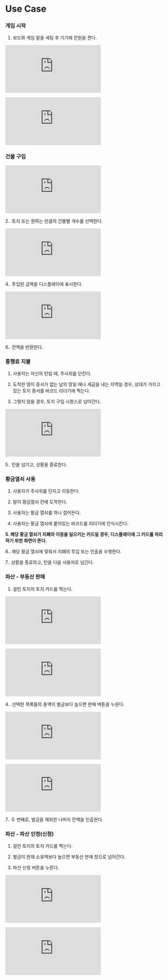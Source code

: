 Use Case
========

### 게임 시작

1.	보드와 게임 말을 세팅 후 기기에 전원을 켠다.

![2.기기에 게임 플레이할 인원 수를 입력한다.](https://github.com/NoNamedSelfDriveing/ModuBuru/detailed/게임시작/2.md)

![3.기기에서는 각 인원마다 일정량의 돈을 분배한다.](https://github.com/NoNamedSelfDriveing/ModuBuru/detailed/게임시작/3.md)


### 건물 구입

![1. 건물을 구입하려는 토지 카드의 바코드를 인식시킨다.](https://github.com/MagmaTart/ModuBuru/blob/master/detailed/1.md)

2.. 토지 또는 원하는 만큼의 건물별 개수를 선택한다.

![3. 디스플레이에 표시된 건물의 가격만큼 기기에 돈을 넣는다.](https://github.com/MagmaTart/ModuBuru/blob/master/detailed/2.md)

4.. 투입된 금액을 디스플레이에 표시한다.

![5. 투입된 금액이 건물 가격 이상이면 건물 서랍을 연다.](https://github.com/MagmaTart/ModuBuru/blob/master/detailed/3.md)

6.. 잔액을 반환한다.

### 통행료 지불

1.	사용자는 자신의 턴일 때, 주사위를 던진다.

2.	도착한 땅이 증서가 없는 남의 땅일 때나 세금을 내는 지역일 경우, 상대가 가지고 있는 토지 증서를 바코드 리더기에 찍는다.

3.	그렇지 않을 경우, 토지 구입 시퀀스로 넘어간다.

![4. 지불할 액수가 디스플레이에 나오고 그 액수 만큼 돈을 넣는다. (Connected with No. 2)](https://github.com/MagmaTart/ModuBuru/blob/master/detailed/4.md)

5.. 턴을 넘기고, 상황을 종료한다.

### 황금열쇠 사용

1.	사용자가 주사위를 던지고 이동한다.

2.	말이 황금열쇠 칸에 도착한다.

3.	사용자는 황금 열쇠를 하나 집어든다.

4.	사용자는 황금 열쇠에 붙어있는 바코드를 리더기에 인식시킨다.

**5. 해당 황금 열쇠가 지폐의 이동을 일으키는 카드일 경우, 디스플레이에 그 카드를 처리하기 위한 화면이 뜬다.**

6.. 해당 황금 열쇠에 맞춰서 지폐의 투입 또는 인출을 수행한다.

7.. 상황을 종료하고, 턴을 다음 사용자로 넘긴다.

### 파산 - 부동산 판매

1.	걸린 토지의 토지 카드를 찍는다.

![2. 벌금이 현재 소유액보다 높으면 부동산 판매 창으로 넘어간다.](https://github.com/SongKJ00/ModuBuru/blob/master/detailed/%ED%8C%8C%EC%82%B0/%EB%B6%80%EB%8F%99%EC%82%B0_%ED%8C%90%EB%A7%A4_2.md)

![3. 자신이 소유한 부동산 목록을 선택하고 판매한다.](https://github.com/SongKJ00/ModuBuru/blob/master/detailed/%ED%8C%8C%EC%82%B0/%EB%B6%80%EB%8F%99%EC%82%B0_%ED%8C%90%EB%A7%A4_3.md)

4.. 선택한 목록들의 총액이 벌금보다 높으면 판매 버튼을 누른다.

![5. 플레이어 부동산 목록에 판매된 목록을 삭제한다.](https://github.com/SongKJ00/ModuBuru/blob/master/detailed/%ED%8C%8C%EC%82%B0/%EB%B6%80%EB%8F%99%EC%82%B0_%ED%8C%90%EB%A7%A4_5.md)

![6. 첫 번째로, 벌금만큼 돈이 인출된다.(이는 걸린 토지 소유자에게 전달)](https://github.com/SongKJ00/ModuBuru/blob/master/detailed/%ED%8C%8C%EC%82%B0/%EB%B6%80%EB%8F%99%EC%82%B0_%ED%8C%90%EB%A7%A4_6.md)

7.. 두 번째로, 벌금을 제외한 나머지 잔액을 인출한다.

### 파산 - 파산 인정(신청)

1.	걸린 토지의 토지 카드를 찍는다.

2.	벌금이 현재 소유액보다 높으면 부동산 판매 창으로 넘어간다.

3.	파산 신청 버튼을 누른다.

![4. 해당 플레이어의 부동산 목록이 모두 무소유 토지로 변환된다.](https://github.com/SongKJ00/ModuBuru/blob/master/detailed/파산/파산신청_4.md)

![5. 해당 플레이어의 데이터베이스를 삭제한다.](https://github.com/SongKJ00/ModuBuru/blob/master/detailed/%ED%8C%8C%EC%82%B0/%ED%8C%8C%EC%82%B0%EC%8B%A0%EC%B2%AD_5.md)

